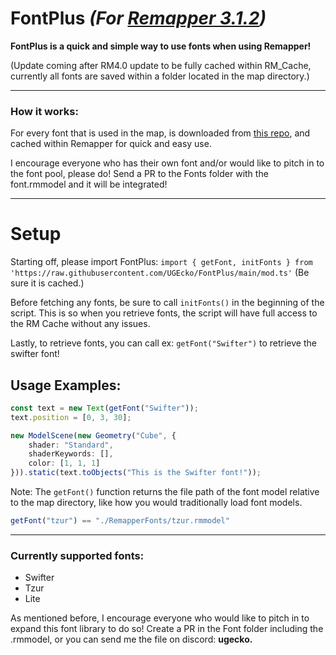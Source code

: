 # FontPlus *(For [Remapper 3.1.2](https://github.com/Swifter1243/ReMapper))*
<b>FontPlus is a quick and simple way to use fonts when using Remapper!</b>

(Update coming after RM4.0 update to be fully cached within RM_Cache, currently all fonts are saved within a folder located in the map directory.)
<hr>

### How it works:
For every font that is used in the map, is downloaded from [this repo](https://github.com/UGEcko/FontPlus/tree/main/Fonts), and cached within Remapper for quick and easy use.

I encourage everyone who has their own font and/or would like to pitch in to the font pool, please do! Send a PR to the Fonts folder with the font.rmmodel and it will be integrated!

<hr>

# Setup

Starting off, please import FontPlus: ``import { getFont, initFonts } from  'https://raw.githubusercontent.com/UGEcko/FontPlus/main/mod.ts'`` (Be sure it is cached.)

Before fetching any fonts, be sure to call ``initFonts()`` in the beginning of the script. This is so when you retrieve fonts, the script will have full access to the RM Cache without any issues.

Lastly, to retrieve fonts, you can call ex: ``getFont("Swifter")`` to retrieve the swifter font!

## Usage Examples:

```ts
const text = new Text(getFont("Swifter"));
text.position = [0, 3, 30];

new ModelScene(new Geometry("Cube", {
    shader: "Standard",
    shaderKeywords: [],
    color: [1, 1, 1]
})).static(text.toObjects("This is the Swifter font!"));
```

Note: The ``getFont()`` function returns the file path of the font model relative to the map directory, like how you would traditionally load font models.

```ts 
getFont("tzur") == "./RemapperFonts/tzur.rmmodel"
```

<hr>

### Currently supported fonts:
* Swifter
* Tzur
* Lite

As mentioned before, I encourage everyone who would like to pitch in to expand this font library to do so! Create a PR in the Font folder including the .rmmodel, or you can send me the file on discord: <b>ugecko<b>.
